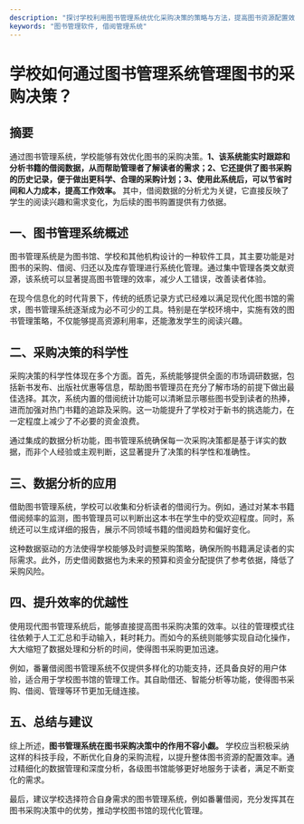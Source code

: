 ```yaml
---
description: "探讨学校利用图书管理系统优化采购决策的策略与方法，提高图书资源配置效率。"
keywords: "图书管理软件, 借阅管理系统"
---
```

# 学校如何通过图书管理系统管理图书的采购决策？

## 摘要

通过图书管理系统，学校能够有效优化图书的采购决策。**1、该系统能实时跟踪和分析书籍的借阅数据，从而帮助管理者了解读者的需求；2、它还提供了图书采购的历史记录，便于做出更科学、合理的采购计划；3、使用此系统后，可以节省时间和人力成本，提高工作效率。** 其中，借阅数据的分析尤为关键，它直接反映了学生的阅读兴趣和需求变化，为后续的图书购置提供有力依据。

## 一、图书管理系统概述

图书管理系统是为图书馆、学校和其他机构设计的一种软件工具，其主要功能是对图书的采购、借阅、归还以及库存管理进行系统化管理。通过集中管理各类文献资源，该系统可以显著提高图书管理的效率，减少人工错误，改善读者体验。

在现今信息化的时代背景下，传统的纸质记录方式已经难以满足现代化图书馆的需求，图书管理系统逐渐成为必不可少的工具。特别是在学校环境中，实施有效的图书管理策略，不仅能够提高资源利用率，还能激发学生的阅读兴趣。

## 二、采购决策的科学性

采购决策的科学性体现在多个方面。首先，系统能够提供全面的市场调研数据，包括新书发布、出版社优惠等信息，帮助图书管理员在充分了解市场的前提下做出最佳选择。其次，系统内置的借阅统计功能可以清晰显示哪些图书受到读者的热捧，进而加强对热门书籍的追踪及采购。这一功能提升了学校对于新书的挑选能力，在一定程度上减少了不必要的资金浪费。

通过集成的数据分析功能，图书管理系统确保每一次采购决策都是基于详实的数据，而非个人经验或主观判断，这显著提升了决策的科学性和准确性。

## 三、数据分析的应用

借助图书管理系统，学校可以收集和分析读者的借阅行为。例如，通过对某本书籍借阅频率的监测，图书管理员可以判断出这本书在学生中的受欢迎程度。同时，系统还可以生成详细的报告，展示不同领域书籍的借阅趋势和偏好变化。

这种数据驱动的方法使得学校能够及时调整采购策略，确保所购书籍满足读者的实际需求。此外，历史借阅数据也为未来的预算和资金分配提供了参考依据，降低了采购风险。

## 四、提升效率的优越性

使用现代图书管理系统后，能够直接提高图书采购决策的效率。以往的管理模式往往依赖于人工汇总和手动输入，耗时耗力。而如今的系统则能够实现自动化操作，大大缩短了数据处理和分析的时间，使得图书采购更加迅速。

例如，番薯借阅图书管理系统不仅提供多样化的功能支持，还具备良好的用户体验，适合用于学校图书馆的管理工作。其自助借还、智能分析等功能，使得图书采购、借阅、管理等环节更加无缝连接。

## 五、总结与建议

综上所述，**图书管理系统在图书采购决策中的作用不容小觑。** 学校应当积极采纳这样的科技手段，不断优化自身的采购流程，以提升整体图书资源的配置效率。通过精细化的数据管理和深度分析，各级图书馆能够更好地服务于读者，满足不断变化的需求。

最后，建议学校选择符合自身需求的图书管理系统，例如番薯借阅，充分发挥其在图书采购决策中的优势，推动学校图书馆的现代化管理。

